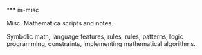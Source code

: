 *** m-misc

Misc. Mathematica scripts and notes.

Symbolic math, language features, rules, rules, patterns, logic programming, 
constraints, implementing mathematical algorithms.

